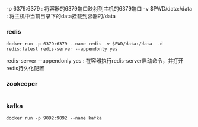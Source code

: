-p 6379:6379       : 将容器的6379端口映射到主机的6379端口
-v $PWD/data:/data : 将主机中当前目录下的data挂载到容器的/data


### redis
```linux
docker run -p 6379:6379 --name redis -v $PWD/data:/data  -d redis:latest redis-server --appendonly yes
```
redis-server --appendonly yes : 在容器执行redis-server启动命令，并打开redis持久化配置

### zookeeper
```linux

```

### kafka
```linux
docker run -p 9092:9092 --name kafka 
```

